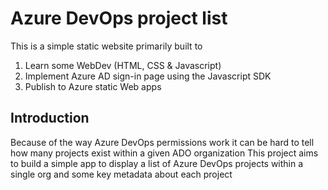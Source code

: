 # Azure DevOps project list

This is a simple static website primarily built to 

1. Learn some WebDev (HTML, CSS & Javascript)
2. Implement Azure AD sign-in page using the Javascript SDK
3. Publish to Azure static Web apps


## Introduction
Because of the way Azure DevOps permissions work it can be hard to tell how many projects exist within a given ADO organization
This project aims to build a simple app to display a list of Azure DevOps projects within a single org and some key metadata about each project

## 

